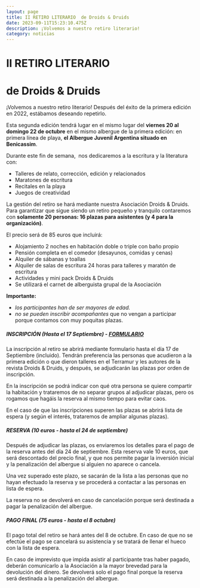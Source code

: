 ```yaml
---
layout: page
title: II RETIRO LITERARIO  de Droids & Druids
date: 2023-09-11T15:23:10.475Z
description: ¡Volvemos a nuestro retiro literario!
category: noticias
---
```

# II RETIRO LITERARIO 

# de Droids & Druids

¡Volvemos a nuestro retiro literario! Después del éxito de la primera edición en 2022, estábamos deseando repetirlo.

Esta segunda edición tendrá lugar en el mismo lugar del **viernes 20 al domingo 22 de octubre** en el mismo albergue de la primera edición: en primera línea de playa, **el Albergue Juvenil Argentina situado en Benicassim**.

Durante este fin de semana,  nos dedicaremos a la escritura y la literatura con:

* Talleres de relato, corrección, edición y relacionados
* Maratones de escritura
* Recitales en la playa
* Juegos de creatividad

La gestión del retiro se hará mediante nuestra Asociación Droids & Druids. Para garantizar que sigue siendo un retiro pequeño y tranquilo contaremos con **solamente 20 personas: 16 plazas para asistentes (y 4 para la organización)**. 

El precio será de 85 euros que incluirá:

* Alojamiento 2 noches en habitación doble o triple con baño propio
* Pensión completa en el comedor (desayunos, comidas y cenas)
* Alquiler de sábanas y toallas
* Alquiler de salas de escritura 24 horas para talleres y maratón de escritura
* Actividades y mini pack Droids & Druids
* Se utilizará el carnet de alberguista grupal de la Asociación

**Importante:** 

* *los participantes han de ser mayores de edad.*
* *no se pueden inscribir acompañantes* que no vengan a participar porque contamos con muy poquitas plazas.

##### INSCRIPCIÓN (Hasta el 17 Septiembre) - [F﻿ORMULARIO](https://forms.gle/HAHYb7EWhYdRpaoq7)

La inscripción al retiro se abrirá mediante formulario hasta el día 17 de Septiembre (incluido). Tendrán preferencia las personas que acudieron a la primera edición o que dieron talleres en el Terramur y les autores de la revista Droids & Druids, y después, se adjudicarán las plazas por orden de inscripción. 

En la inscripción se podrá indicar con qué otra persona se quiere compartir la habitación y trataremos de no separar grupos al adjudicar plazas, pero os rogamos que hagáis la reserva al mismo tiempo para evitar caos.

En el caso de que las inscripciones superen las plazas se abrirá lista de espera (y según el interés, trataremos de ampliar algunas plazas). 



##### RESERVA (10 euros - hasta el 24 de septiembre)

Después de adjudicar las plazas, os enviaremos los detalles para el pago de la reserva antes del día 24 de septiembre. Esta reserva vale 10 euros, que será descontado del precio final, y que nos permite pagar la inversión inicial y la penalización del albergue si alguien no aparece o cancela. 

Una vez superado este plazo, se sacarán de la lista a las personas que no hayan efectuado la reserva y se procederá a contactar a las personas en lista de espera. 

La reserva no se devolverá en caso de cancelación porque será destinada a pagar la penalización del albergue.

##### PAGO FINAL (75 euros - hasta el 8 octubre)

El pago total del retiro se hará antes del 8 de octubre. En caso de que no se efectúe el pago se cancelará su asistencia y se tratará de llenar el hueco con la lista de espera.

En caso de imprevisto que impida asistir al participante tras haber pagado, deberán comunicarlo a la Asociación a la mayor brevedad para la devolución del dinero. Se devolverá solo el pago final porque la reserva será destinada a la penalización del albergue.